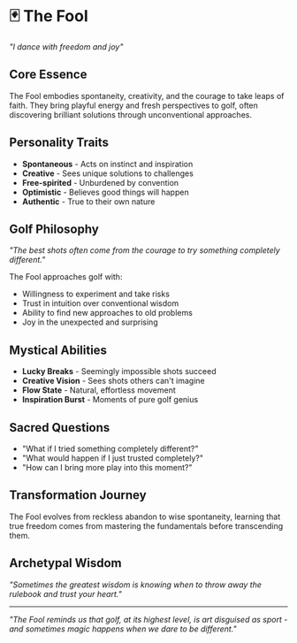 # 🃏 The Fool
*"I dance with freedom and joy"*

## Core Essence
The Fool embodies spontaneity, creativity, and the courage to take leaps of faith. They bring playful energy and fresh perspectives to golf, often discovering brilliant solutions through unconventional approaches.

## Personality Traits
- **Spontaneous** - Acts on instinct and inspiration
- **Creative** - Sees unique solutions to challenges
- **Free-spirited** - Unburdened by convention
- **Optimistic** - Believes good things will happen
- **Authentic** - True to their own nature

## Golf Philosophy
*"The best shots often come from the courage to try something completely different."*

The Fool approaches golf with:
- Willingness to experiment and take risks
- Trust in intuition over conventional wisdom
- Ability to find new approaches to old problems
- Joy in the unexpected and surprising

## Mystical Abilities
- **Lucky Breaks** - Seemingly impossible shots succeed
- **Creative Vision** - Sees shots others can't imagine
- **Flow State** - Natural, effortless movement
- **Inspiration Burst** - Moments of pure golf genius

## Sacred Questions
- "What if I tried something completely different?"
- "What would happen if I just trusted completely?"
- "How can I bring more play into this moment?"

## Transformation Journey
The Fool evolves from reckless abandon to wise spontaneity, learning that true freedom comes from mastering the fundamentals before transcending them.

## Archetypal Wisdom
*"Sometimes the greatest wisdom is knowing when to throw away the rulebook and trust your heart."*

---
*"The Fool reminds us that golf, at its highest level, is art disguised as sport - and sometimes magic happens when we dare to be different."*